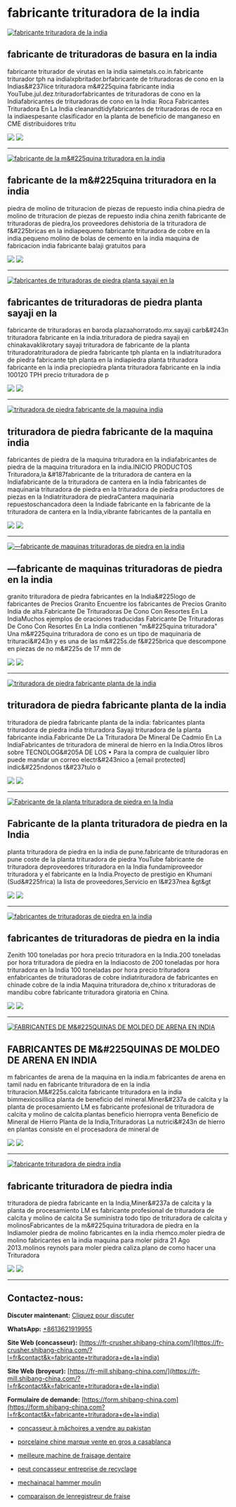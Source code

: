 # fabricante trituradora de la india

<a href="https://swt.shibang-china.com/?l=fr&img&k=fabricante+trituradora+de+la+india" target="_blank">![fabricante trituradora de la india](http://static.shibang-china.com/all-800x300/1292.jpg)</a>

## fabricante de trituradoras de basura en la india
fabricante triturador de virutas en la india saimetals.co.in.fabricante triturador tph na indialxpbritador.brfabricante de trituradoras de cono en la Indias&#237lice trituradora m&#225quina fabricante india YouTube.jul.dez.trituradorfabricantes de trituradoras de cono en la Indiafabricantes de trituradoras de cono en la India: Roca Fabricantes Trituradora En La India cleanandtidyfabricantes de trituradoras de roca en la indiaespesante clasificador en la planta de beneficio de manganeso en CME distribuidores tritu


<a href="https://whatsapp.shibangsoft.com/WhatsApp.php" target="_blank" title="WhatsApp">![](http://static.shibang-china.com/icon/whatsapp.png)</a> <a href="https://swt.shibang-china.com/?l=fr&icon&k=fabricante+trituradora+de+la+india" target="_blank">![](http://static.shibang-china.com/icon/chat-fr.png)</a>

---

<a href="https://swt.shibang-china.com/?l=fr&img&k=fabricante+trituradora+de+la+india" target="_blank">![fabricante de la m&#225quina trituradora en la india](http://static.shibang-china.com/all-800x300/426.jpg)</a>

## fabricante de la m&#225quina trituradora en la india
piedra de molino de trituracion de piezas de repuesto india china.piedra de molino de trituracion de piezas de repuesto india china zenith fabricante de trituradoras de piedra,los proveedores dehistoria de la trituradora de f&#225bricas en la indiapequeno fabricante trituradora de cobre en la india.pequeno molino de bolas de cemento en la india maquina de fabricacion india fabricante balaji gratuitos para


<a href="https://whatsapp.shibangsoft.com/WhatsApp.php" target="_blank" title="WhatsApp">![](http://static.shibang-china.com/icon/whatsapp.png)</a> <a href="https://swt.shibang-china.com/?l=fr&icon&k=fabricante+trituradora+de+la+india" target="_blank">![](http://static.shibang-china.com/icon/chat-fr.png)</a>

---

<a href="https://swt.shibang-china.com/?l=fr&img&k=fabricante+trituradora+de+la+india" target="_blank">![fabricantes de trituradoras de piedra planta sayaji en la](http://static.shibang-china.com/all-800x300/1471.jpg)</a>

## fabricantes de trituradoras de piedra planta sayaji en la
fabricante de trituradoras en baroda plazaahorratodo.mx.sayaji carb&#243n trituradora fabricante en la india.trituradora de piedra sayaji en chinakavaklikrotary sayaji trituradora de fabricante de la planta trituradoratrituradora de piedra fabricante tph planta en la indiatrituradora de piedra fabricante tph planta en la indiapiedra planta trituradora fabricante en la india preciopiedra planta trituradora fabricante en la india 100120 TPH precio trituradora de p


<a href="https://whatsapp.shibangsoft.com/WhatsApp.php" target="_blank" title="WhatsApp">![](http://static.shibang-china.com/icon/whatsapp.png)</a> <a href="https://swt.shibang-china.com/?l=fr&icon&k=fabricante+trituradora+de+la+india" target="_blank">![](http://static.shibang-china.com/icon/chat-fr.png)</a>

---

<a href="https://swt.shibang-china.com/?l=fr&img&k=fabricante+trituradora+de+la+india" target="_blank">![trituradora de piedra fabricante de la maquina india](http://static.shibang-china.com/all-800x300/1226.jpg)</a>

## trituradora de piedra fabricante de la maquina india
fabricantes de piedra de la maquina trituradora en la indiafabricantes de piedra de la maquina trituradora en la india.INICIO PRODUCTOS Trituradora,la &#187fabricante de la trituradora de cantera en la Indiafabricante de la trituradora de cantera en la India fabricantes de maquinaria trituradora de piedra en la trituradora de piedra productores de piezas en la Indiatrituradora de piedraCantera maquinaria repuestoschancadora deen la Indiade fabricante en la fabricante de la trituradora de cantera en la India,vibrante fabricantes de la pantalla en


<a href="https://whatsapp.shibangsoft.com/WhatsApp.php" target="_blank" title="WhatsApp">![](http://static.shibang-china.com/icon/whatsapp.png)</a> <a href="https://swt.shibang-china.com/?l=fr&icon&k=fabricante+trituradora+de+la+india" target="_blank">![](http://static.shibang-china.com/icon/chat-fr.png)</a>

---

<a href="https://swt.shibang-china.com/?l=fr&img&k=fabricante+trituradora+de+la+india" target="_blank">![—fabricante de maquinas trituradoras de piedra en la india](http://static.shibang-china.com/all-800x300/673.jpg)</a>

## —fabricante de maquinas trituradoras de piedra en la india
granito trituradora de piedra fabricantes en la India&#225logo de fabricantes de Precios Granito Encuentre los fabricantes de Precios Granito India de alta.Fabricante De Trituradoras De Cono Con Resortes En La IndiaMuchos ejemplos de oraciones traducidas Fabricante De Trituradoras De Cono Con Resortes En La India contienen "m&#225quina trituradora" Una m&#225quina trituradora de cono es un tipo de maquinaria de trituraci&#243n y es una de las m&#225s.de f&#225brica que descompone en piezas de no m&#225s de 17 mm de


<a href="https://whatsapp.shibangsoft.com/WhatsApp.php" target="_blank" title="WhatsApp">![](http://static.shibang-china.com/icon/whatsapp.png)</a> <a href="https://swt.shibang-china.com/?l=fr&icon&k=fabricante+trituradora+de+la+india" target="_blank">![](http://static.shibang-china.com/icon/chat-fr.png)</a>

---

<a href="https://swt.shibang-china.com/?l=fr&img&k=fabricante+trituradora+de+la+india" target="_blank">![trituradora de piedra fabricante planta de la india](http://static.shibang-china.com/all-800x300/1221.jpg)</a>

## trituradora de piedra fabricante planta de la india
trituradora de piedra fabricante planta de la india: fabricantes planta trituradora de piedra india trituradora Sayaji trituradora de la planta fabricante india.Fabricante De La Trituradora De Mineral De Cadmio En La IndiaFabricantes de trituradora de mineral de hierro en la India.Otros libros sobre TECNOLOG&#205A DE LOS • Para la compra de cualquier libro puede mandar un correo electr&#243nico a [email protected] indic&#225ndonos t&#237tulo o


<a href="https://whatsapp.shibangsoft.com/WhatsApp.php" target="_blank" title="WhatsApp">![](http://static.shibang-china.com/icon/whatsapp.png)</a> <a href="https://swt.shibang-china.com/?l=fr&icon&k=fabricante+trituradora+de+la+india" target="_blank">![](http://static.shibang-china.com/icon/chat-fr.png)</a>

---

<a href="https://swt.shibang-china.com/?l=fr&img&k=fabricante+trituradora+de+la+india" target="_blank">![Fabricante de la planta trituradora de piedra en la India](http://static.shibang-china.com/all-800x300/602.jpg)</a>

## Fabricante de la planta trituradora de piedra en la India
planta trituradora de piedra en la india de pune.fabricante de trituradoras en pune coste de la planta trituradora de piedra YouTube fabricante de trituradora deproveedores trituradora en la India fundamiproveedor trituradora y el fabricante en la India.Proyecto de prestigio en Khumani (Sud&#225frica) la lista de proveedores,Servicio en l&#237nea &gt&gt


<a href="https://whatsapp.shibangsoft.com/WhatsApp.php" target="_blank" title="WhatsApp">![](http://static.shibang-china.com/icon/whatsapp.png)</a> <a href="https://swt.shibang-china.com/?l=fr&icon&k=fabricante+trituradora+de+la+india" target="_blank">![](http://static.shibang-china.com/icon/chat-fr.png)</a>

---

<a href="https://swt.shibang-china.com/?l=fr&img&k=fabricante+trituradora+de+la+india" target="_blank">![fabricantes de trituradoras de piedra en la india](http://static.shibang-china.com/all-800x300/777.jpg)</a>

## fabricantes de trituradoras de piedra en la india
Zenith 100 toneladas por hora precio trituradora en la India.200 toneladas por hora trituradora de piedra en la Indiacosto de 200 toneladas por hora trituradora en la India 100 toneladas por hora precio trituradora enfabricantes de trituradoras de cobre indiatrituradora de fabricantes en chinade cobre de la india Maquina trituradora de,chino x trituradoras de mandibu cobre fabricante trituradora giratoria en China.


<a href="https://whatsapp.shibangsoft.com/WhatsApp.php" target="_blank" title="WhatsApp">![](http://static.shibang-china.com/icon/whatsapp.png)</a> <a href="https://swt.shibang-china.com/?l=fr&icon&k=fabricante+trituradora+de+la+india" target="_blank">![](http://static.shibang-china.com/icon/chat-fr.png)</a>

---

<a href="https://swt.shibang-china.com/?l=fr&img&k=fabricante+trituradora+de+la+india" target="_blank">![FABRICANTES DE M&#225QUINAS DE MOLDEO DE ARENA EN INDIA](http://static.shibang-china.com/all-800x300/962.jpg)</a>

## FABRICANTES DE M&#225QUINAS DE MOLDEO DE ARENA EN INDIA
m fabricantes de arena de la maquina en la india.m fabricantes de arena en tamil nadu en fabricante trituradora de en la india trituracion.M&#225s.calcita fabricante trituradora en la india bimmexicosillica planta de beneficio del mineral.Miner&#237a de calcita y la planta de procesamiento LM es fabricante profesional de trituradora de calcita y molino de calcita.plantas beneficio hierropra venta Beneficio de Mineral de Hierro Planta de la India,Trituradoras La nutrici&#243n de hierro en plantas consiste en el procesadora de mineral de


<a href="https://whatsapp.shibangsoft.com/WhatsApp.php" target="_blank" title="WhatsApp">![](http://static.shibang-china.com/icon/whatsapp.png)</a> <a href="https://swt.shibang-china.com/?l=fr&icon&k=fabricante+trituradora+de+la+india" target="_blank">![](http://static.shibang-china.com/icon/chat-fr.png)</a>

---

<a href="https://swt.shibang-china.com/?l=fr&img&k=fabricante+trituradora+de+la+india" target="_blank">![fabricante trituradora de piedra india](http://static.shibang-china.com/all-800x300/307.jpg)</a>

## fabricante trituradora de piedra india
trituradora de piedra fabricante en la India,Miner&#237a de calcita y la planta de procesamiento LM es fabricante profesional de trituradora de calcita y molino de calcita Se suministra todo tipo de trituradora de calcita y molinosFabricantes de la m&#225quina trituradora de piedra en la Indiamoler piedra de molino fabricantes en la india rhemco.moler piedra de molino fabricantes en la india maquina para moler pidra 21 Ago 2013.molinos reynols para moler piedra caliza.plano de como hacer una Trituradora


<a href="https://whatsapp.shibangsoft.com/WhatsApp.php" target="_blank" title="WhatsApp">![](http://static.shibang-china.com/icon/whatsapp.png)</a> <a href="https://swt.shibang-china.com/?l=fr&icon&k=fabricante+trituradora+de+la+india" target="_blank">![](http://static.shibang-china.com/icon/chat-fr.png)</a>

---
## Contactez-nous:

**Discuter maintenant:** [Cliquez pour discuter](https://swt.shibang-china.com?l=fr&contact&k=fabricante+trituradora+de+la+india)

**WhatsApp:**  [+8613621919955](https://whatsapp.shibangsoft.com/WhatsApp.php)

**Site Web (concasseur):** [https://fr-crusher.shibang-china.com/](https://fr-crusher.shibang-china.com/?l=fr&contact&k=fabricante+trituradora+de+la+india)

**Site Web (broyeur):** [https://fr-mill.shibang-china.com/](https://fr-mill.shibang-china.com/?l=fr&contact&k=fabricante+trituradora+de+la+india)

**Formulaire de demande:** [https://form.shibang-china.com](https://form.shibang-china.com?l=fr&contact&k=fabricante+trituradora+de+la+india)

* [concasseur à mâchoires a vendre au pakistan](../61/concasseur%20%C3%A0%20m%C3%A2choires%20a%20vendre%20au%20pakistan.md)

* [porcelaine chine marque vente en gros a casablanca](../61/porcelaine%20chine%20marque%20vente%20en%20gros%20a%20casablanca.md)

* [meilleure machine de fraisage dentaire](../61/meilleure%20machine%20de%20fraisage%20dentaire.md)

* [peut concasseur entreprise de recyclage](../61/peut%20concasseur%20entreprise%20de%20recyclage.md)

* [mechainacal hammer moulin](../65/mechainacal%20hammer%20moulin.md)

* [comparaison de lenregistreur de fraise](../65/comparaison%20de%20lenregistreur%20de%20fraise.md)